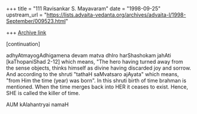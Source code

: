 +++
title = "111 Ravisankar S. Mayavaram"
date = "1998-09-25"
upstream_url = "https://lists.advaita-vedanta.org/archives/advaita-l/1998-September/009523.html"

+++
[Archive link](https://lists.advaita-vedanta.org/archives/advaita-l/1998-September/009523.html)

[continuation]

adhyAtmayogAdhigamena devam matva dhIro harShashokam jahAti
[kaThopaniShad 2-12] which means, "The hero having turned away
from the sense objects, thinks himself as divine having discarded
joy and sorrow.  And according to the shruti "tathaH saMvatsaro
ajAyata" which means, "from Him the time (year) was born". In
this shruti birth of time brahman is mentioned. When the time
merges back into HER it ceases to exist. Hence, SHE is called the
killer of time.

AUM kAlahantryai namaH

